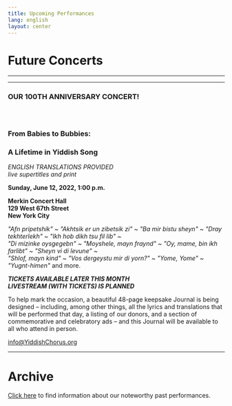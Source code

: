 ```yaml
---
title: Upcoming Performances
lang: english
layout: center
---
```


# Future Concerts

_____

*********

### OUR 100TH ANNIVERSARY CONCERT!
### &nbsp;
### From Babies to Bubbies:
### A Lifetime in Yiddish Song

*ENGLISH TRANSLATIONS PROVIDED*  
*live supertitles and print*

**Sunday, June 12, 2022, 1:00 p.m.**

**Merkin Concert Hall  
129 West 67th Street  
New York City**

*"Afn pripetshik" ~ "Akhtsik er un zibetsik zi" ~ "Ba mir bistu sheyn" ~ "Dray tekhterlekh" ~ "Ikh hob dikh tsu fil lib" ~  
"Di mizinke oysgegebn" ~ "Moyshele, mayn fraynd" ~ "Oy, mame, bin ikh farlibt" ~ "Sheyn vi di levune" ~  
"Shlof, mayn kind" ~ "Vos dergeystu mir di yorn?" ~ "Yome, Yome" ~ "Yugnt-himen"* and more.  

**_TICKETS AVAILABLE LATER THIS MONTH_**  
**_LIVESTREAM (WITH TICKETS) IS PLANNED_**  

To help mark the occasion, a beautiful 48-page keepsake Journal is being designed – including, among other things, all the lyrics and translations that will be performed that day, a listing of our donors, and a section of commemorative and celebratory ads – and this Journal will be available to all who attend in person.  

[info@YiddishChorus.org](mailto:info@yiddishchorus.org)

_____

# Archive

[Click here](concerts_archive.html) to find information about our noteworthy past performances.
